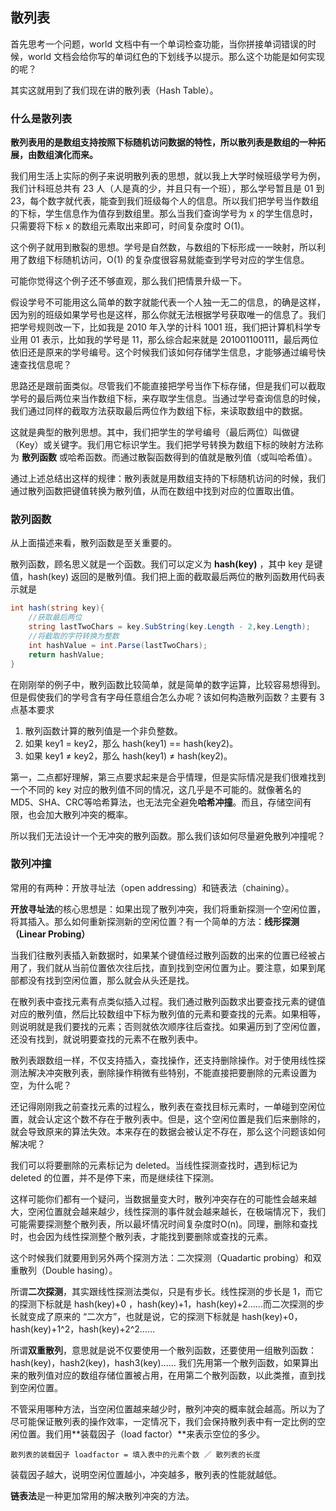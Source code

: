 ## 散列表

首先思考一个问题，world 文档中有一个单词检查功能，当你拼接单词错误的时候，world 文档会给你写的单词红色的下划线予以提示。那么这个功能是如何实现的呢？

其实这就用到了我们现在讲的散列表（Hash Table）。

### 什么是散列表

**散列表用的是数组支持按照下标随机访问数据的特性，所以散列表是数组的一种拓展，由数组演化而来。**

我们用生活上实际的例子来说明散列表的思想，就以我上大学时候班级学号为例，我们计科班总共有 23 人（人是真的少，并且只有一个班），那么学号暂且是 01 到 23，每个数字就代表，能查到我们班级每个人的信息。所以我们把学号当作数组的下标，学生信息作为值存到数组里。那么当我们查询学号为 x 的学生信息时，只需要将下标 x 的数组元素取出来即可，时间复杂度时 O(1)。

这个例子就用到散裂的思想。学号是自然数，与数组的下标形成一一映射，所以利用了数组下标随机访问，O(1) 的复杂度很容易就能查到学号对应的学生信息。

可能你觉得这个例子还不够直观，那么我们把情景升级一下。

假设学号不可能用这么简单的数字就能代表一个人独一无二的信息，的确是这样，因为别的班级如果学号也是这样，那么你就无法根据学号获取唯一的信息了。我们把学号规则改一下，比如我是 2010 年入学的计科 1001 班，我们把计算机科学专业用 01 表示，比如我的学号是 11，那么综合起来就是 201001100111，最后两位依旧还是原来的学号编号。这个时候我们该如何存储学生信息，才能够通过编号快速查找信息呢？

思路还是跟前面类似。尽管我们不能直接把学号当作下标存储，但是我们可以截取学号的最后两位来当作数组下标，来存取学生信息。当通过学号查询信息的时候，我们通过同样的截取方法获取最后两位作为数组下标，来读取数组中的数据。

这就是典型的散列思想。其中，我们把学生的学号编号（最后两位）叫做键（Key）或关键字。我们用它标识学生。我们把学号转换为数组下标的映射方法称为 **散列函数** 或哈希函数。而通过散裂函数得到的值就是散列值（或叫哈希值）。

通过上述总结出这样的规律：散列表就是用数组支持的下标随机访问的时候，我们通过散列函数把键值转换为散列值，从而在数组中找到对应的位置取出值。

### 散列函数

从上面描述来看，散列函数是至关重要的。

散列函数，顾名思义就是一个函数。我们可以定义为 **hash(key)** ，其中 key 是键值，hash(key) 返回的是散列值。我们把上面的截取最后两位的散列函数用代码表示就是

```c#
int hash(string key){
    //获取最后两位
    string lastTwoChars = key.SubString(key.Length - 2,key.Length);
    //将截取的字符转换为整数
    int hashValue = int.Parse(lastTwoChars);
    return hashValue;
}
```

在刚刚举的例子中，散列函数比较简单，就是简单的数字运算，比较容易想得到。但是假使我们的学号含有字母任意组合怎么办呢？该如何构造散列函数？主要有 3 点基本要求

1. 散列函数计算的散列值是一个非负整数。
2. 如果 key1 = key2，那么 hash(key1) == hash(key2)。
3. 如果 key1 ≠ key2，那么 hash(key1) ≠ hash(key2)。

第一，二点都好理解，第三点要求起来是合乎情理，但是实际情况是我们很难找到一个不同的 key 对应的散列值不同的情况，这几乎是不可能的。就像著名的 MD5、SHA、CRC等哈希算法，也无法完全避免**哈希冲撞**。而且，存储空间有限，也会加大散列冲突的概率。

所以我们无法设计一个无冲突的散列函数。那么我们该如何尽量避免散列冲撞呢？

### 散列冲撞

常用的有两种：开放寻址法（open addressing）和链表法（chaining）。

**开放寻址法**的核心思想是：如果出现了散列冲突，我们将重新探测一个空闲位置，将其插入。那么如何重新探测新的空闲位置？有一个简单的方法：**线形探测（Linear Probing）**

当我们往散列表插入新数据时，如果某个键值经过散列函数的出来的位置已经被占用了，我们就从当前位置依次往后找，直到找到空闲位置为止。要注意，如果到尾部都没有找到空闲位置，那么就会从头还是找。

在散列表中查找元素有点类似插入过程。我们通过散列函数求出要查找元素的键值对应的散列值，然后比较数组中下标为散列值的元素和要查找的元素。如果相等，则说明就是我们要找的元素；否则就依次顺序往后查找。如果遍历到了空闲位置，还没有找到，就说明要查找的元素不在散列表中。

散列表跟数组一样，不仅支持插入，查找操作，还支持删除操作。对于使用线性探测法解决冲突散列表，删除操作稍微有些特别，不能直接把要删除的元素设置为空，为什么呢？

还记得刚刚我之前查找元素的过程么，散列表在查找目标元素时，一单碰到空闲位置，就会认定这个数不存在于散列表中。但是，这个空闲位置是我们后来删除的，就会导致原来的算法失效。本来存在的数据会被认定不存在，那么这个问题该如何解决呢？

我们可以将要删除的元素标记为 deleted。当线性探测查找时，遇到标记为 deleted 的位置，并不是停下来，而是继续往下探测。

这样可能你们都有一个疑问，当数据量变大时，散列冲突存在的可能性会越来越大，空闲位置就会越来越少，线性探测的事件就会越来越长，在极端情况下，我们可能需要探测整个散列表，所以最坏情况时间复杂度时O(n)。同理，删除和查找时，也会因为线性探测整个散列表，才能找到要删除或查找的元素。

这个时候我们就要用到另外两个探测方法：二次探测（Quadartic probing）和双重散列（Double hasing）。

所谓**二次探测**，其实跟线性探测法类似，只是有步长。线性探测的步长是 1，而它的探测下标就是 hash(key)+0 ，hash(key)+1，hash(key)+2......而二次探测的步长就变成了原来的 “二次方”，也就是说，它的探测下标就是 hash(key)+0，hash(key)+1^2，hash(key)+2^2……

所谓**双重散列**，意思就是说不仅要使用一个散列函数，还要使用一组散列函数：hash(key)，hash2(key)，hash3(key)…… 我们先用第一个散列函数，如果算出来的散列值对应的数组存储位置被占用，在用第二个散列函数，以此类推，直到找到空闲位置。

不管采用哪种方法，当空闲位置越来越少时，散列冲突的概率就会越高。所以为了尽可能保证散列表的操作效率，一定情况下，我们会保持散列表中有一定比例的空闲位置。我们用**装载因子（load factor）**来表示空位的多少。

```
散列表的装载因子 loadfactor = 填入表中的元素个数 ／ 散列表的长度
```

装载因子越大，说明空闲位置越小，冲突越多，散列表的性能就越低。

**链表法**是一种更加常用的解决散列冲突的方法。